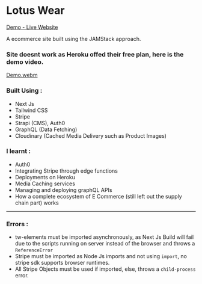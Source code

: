 # Lotus Wear

[Demo - Live Website](https://lotus-wear.vercel.app)

A ecommerce site built using the JAMStack approach. 

### Site doesnt work as Heroku offed their free plan, here is the demo video.

[Demo.webm](https://user-images.githubusercontent.com/69624554/222938950-a0650b13-94a7-4156-b7fe-366a7ecc3851.webm)


### Built Using :
- Next Js
- Tailwind CSS
- Stripe
- Strapi (CMS), Auth0
- GraphQL (Data Fetching)
- Cloudinary (Cached Media Delivery such as Product Images)


### I learnt : 
- Auth0
- Integrating Stripe through edge functions
- Deployments on Heroku
- Media Caching services 
- Managing and deploying graphQL APIs
- How a complete ecosystem of E Commerce (still left out the supply chain part) works


***


### Errors : 

- tw-elements must be imported asynchronously, as Next Js Build will fail due to the scripts running on server instead of the browser and throws a `ReferenceError`
- Stripe must be imported as Node Js imports and not using `import`, no stripe sdk supports browser runtimes.
- All Stripe Objects must be used if imported, else, throws a `child-process` error.


